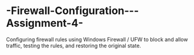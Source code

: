 # -Firewall-Configuration---Assignment-4-
Configuring firewall rules using Windows Firewall / UFW to block and allow traffic, testing the rules, and restoring the original state.
